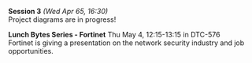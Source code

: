 **Session 3** *(Wed Apr 65, 16:30)*   
Project diagrams are in progress!

**Lunch Bytes Series - Fortinet** Thu May 4, 12:15-13:15 in DTC-576  
Fortinet is giving a presentation on the network security industry and job opportunities.
